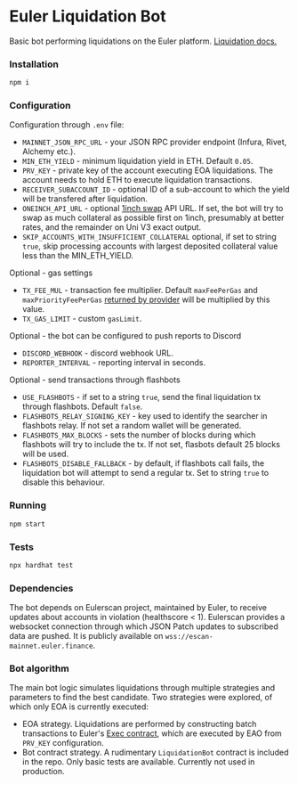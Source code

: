 # Euler Liquidation Bot

Basic bot performing liquidations on the Euler platform. [Liquidation docs.](https://docs.euler.finance/getting-started/white-paper#liquidations)

### Installation

```bash
npm i
```

### Configuration

Configuration through `.env` file:

- `MAINNET_JSON_RPC_URL` - your JSON RPC provider endpoint (Infura, Rivet, Alchemy etc.).
- `MIN_ETH_YIELD` - minimum liquidation yield in ETH. Default `0.05`.
- `PRV_KEY` - private key of the account executing EOA liquidations. The account needs to hold ETH to execute liquidation transactions.
- `RECEIVER_SUBACCOUNT_ID` - optional ID of a sub-account to which the yield will be transfered after liquidation.
- `ONEINCH_API_URL` - optional [1inch swap](https://docs.1inch.io/docs/aggregation-protocol/api/swap-params) API URL. If set, the bot will try to swap as much collateral as possible first on 1inch, presumably at better rates, and the remainder on Uni V3 exact output.
- `SKIP_ACCOUNTS_WITH_INSUFFICIENT_COLLATERAL` optional, if set to string `true`, skip processing accounts with largest deposited collateral value less than the MIN_ETH_YIELD. 

Optional - gas settings
- `TX_FEE_MUL` - transaction fee multiplier. Default `maxFeePerGas` and `maxPriorityFeePerGas` [returned by provider](https://docs.ethers.io/v5/api/providers/provider/#Provider-getFeeData) will be multiplied by this value.
- `TX_GAS_LIMIT` - custom `gasLimit`.

Optional - the bot can be configured to push reports to Discord
- `DISCORD_WEBHOOK` - discord webhook URL.
- `REPORTER_INTERVAL` - reporting interval in seconds.

Optional - send transactions through flashbots
- `USE_FLASHBOTS` - if set to a string `true`, send the final liquidation tx through flashbots. Default `false`.
- `FLASHBOTS_RELAY_SIGNING_KEY` - key used to identify the searcher in flashbots relay. If not set a random wallet will be generated.
- `FLASHBOTS_MAX_BLOCKS` - sets the number of blocks during which flashbots will try to include the tx. If not set, flasbots default 25 blocks will be used.
- `FLASHBOTS_DISABLE_FALLBACK` - by default, if flashbots call fails, the liquidation bot will attempt to send a regular tx. Set to string `true` to disable this behaviour.

### Running

```bash
npm start
```

### Tests

```bash
npx hardhat test
```

### Dependencies

The bot depends on Eulerscan project, maintained by Euler, to receive updates about accounts in violation (healthscore < 1). Eulerscan provides a websocket connection through which JSON Patch updates to subscribed data are pushed. It is publicly available on `wss://escan-mainnet.euler.finance`.

### Bot algorithm

The main bot logic simulates liquidations through multiple strategies and parameters to find the best candidate. Two strategies were explored, of which only EOA is currently executed:

- EOA strategy. Liquidations are performed by constructing batch transactions to Euler's [Exec contract](https://github.com/euler-xyz/euler-contracts/blob/master/contracts/modules/Exec.sol), which are executed by EAO from `PRV_KEY` configuration.
- Bot contract strategy. A rudimentary `LiquidationBot` contract is included in the repo. Only basic tests are available. Currently not used in production.
